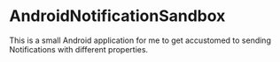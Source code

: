 # AndroidNotificationSandbox

This is a small Android application for me to get accustomed to sending Notifications with different properties.
